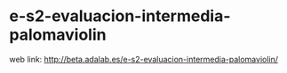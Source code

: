 # e-s2-evaluacion-intermedia-palomaviolin

web link: http://beta.adalab.es/e-s2-evaluacion-intermedia-palomaviolin/
